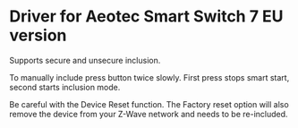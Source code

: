 # Driver for Aeotec Smart Switch 7 EU version

Supports secure and unsecure inclusion.

To manually include press button twice slowly. First press stops smart start, second starts inclusion mode.

Be careful with the Device Reset function. The Factory reset option will also remove the device from your Z-Wave network and needs to be re-included.
